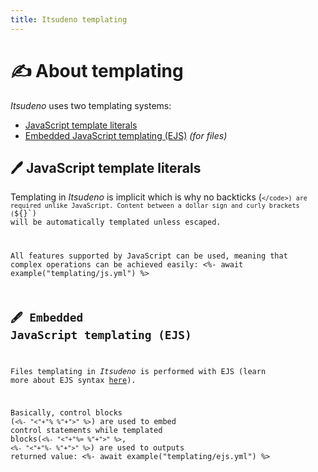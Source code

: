 ```yaml
---
title: Itsudeno templating
---
```


# ✍️ About templating

*Itsudeno* uses two templating systems:
- [JavaScript template literals](https://developer.mozilla.org/en-US/docs/Web/JavaScript/Reference/Template_literals)
- [Embedded JavaScript templating (EJS)](https://ejs.co/) *(for files)*

## 🖊️ JavaScript template literals

Templating in *Itsudeno* is implicit which is why no backticks (<code>`</code>) are required unlike JavaScript.
Content between a dollar sign and curly brackets (`${}`) will be automatically templated unless escaped.

All features supported by JavaScript can be used, meaning that complex operations can be achieved easily:
<%- await example("templating/js.yml") %>

## 🖋️ Embedded JavaScript templating (EJS)

Files templating in *Itsudeno* is performed with EJS (learn more about EJS syntax [here](https://ejs.co/)).

Basically, control blocks (`<%- "<"+"% %"+">" %>`) are used to embed control statements while templated blocks(`<%- "<"+"%= %"+">" %>`, `<%- "<"+"%- %"+">" %>`) are used to outputs returned value:
<%- await example("templating/ejs.yml") %>